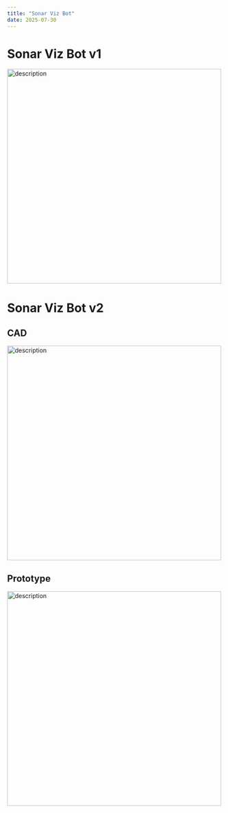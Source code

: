 ```yaml
---
title: "Sonar Viz Bot"
date: 2025-07-30
---
```



# Sonar Viz Bot v1

<img src="https://i.imgur.com/CW5IY0M.png" alt="description" style="width: 500px; height: auto;">

# Sonar Viz Bot v2

## CAD

<img src="https://i.imgur.com/qgng56N.png" alt="description" style="width: 500px; height: auto;">

## Prototype

<img src="https://i.imgur.com/QXUko01.png" alt="description" style="width: 500px; height: auto;">